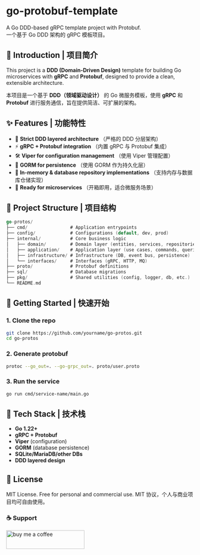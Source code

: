 # go-protobuf-template
A Go DDD-based gRPC template project with Protobuf.  
一个基于 Go DDD 架构的 gRPC 模板项目。


## 📌 Introduction | 项目简介

This project is a **DDD (Domain-Driven Design)** template for building Go microservices with **gRPC** and **Protobuf**, designed to provide a clean, extensible architecture.  

本项目是一个基于 **DDD（领域驱动设计）** 的 Go 微服务模板，使用 **gRPC** 和 **Protobuf** 进行服务通信，旨在提供简洁、可扩展的架构。

## ✨ Features | 功能特性

- 📂 **Strict DDD layered architecture** （严格的 DDD 分层架构）  
- ⚡ **gRPC + Protobuf integration** （内置 gRPC 与 Protobuf 集成）  
- 🛠 **Viper for configuration management** （使用 Viper 管理配置）  
- 💾 **GORM for persistence** （使用 GORM 作为持久化层）  
- 🧪 **In-memory & database repository implementations** （支持内存与数据库仓储实现）  
- 🚀 **Ready for microservices** （开箱即用，适合微服务场景）  

## 📂 Project Structure | 项目结构

```go
go-protos/
├── cmd/                # Application entrypoints
├── config/             # Configurations (default, dev, prod)
├── internal/           # Core business logic
│   ├── domain/         # Domain layer (entities, services, repositories)
│   ├── application/    # Application layer (use cases, commands, queries)
│   ├── infrastructure/ # Infrastructure (DB, event bus, persistence)
│   └── interfaces/     # Interfaces (gRPC, HTTP, MQ)
├── proto/              # Protobuf definitions
├── sql/                # Database migrations
├── pkg/                # Shared utilities (config, logger, db, etc.)
└── README.md
````

## 🚀 Getting Started | 快速开始

### 1. Clone the repo
```bash
git clone https://github.com/yourname/go-protos.git
cd go-protos
````

### 2. Generate protobuf

```bash
protoc --go_out=. --go-grpc_out=. proto/user.proto
```

### 3. Run the service

```bash
go run cmd/service-name/main.go
```


## 🧰 Tech Stack | 技术栈

* **Go 1.22+**
* **gRPC + Protobuf**
* **Viper** (configuration)
* **GORM** (database persistence)
* **SQLite/MariaDB/other DBs**
* **DDD layered design**

## 📖 License

MIT License. Free for personal and commercial use.
MIT 协议，个人与商业项目均可自由使用。

### ☕ Support
<p>
  <a href="https://buymeacoffee.com/xiaomai">
    <img src="https://cdn.buymeacoffee.com/buttons/v2/default-yellow.png" height="50" width="210" alt="buy me a coffee" />
  </a>
</p>
